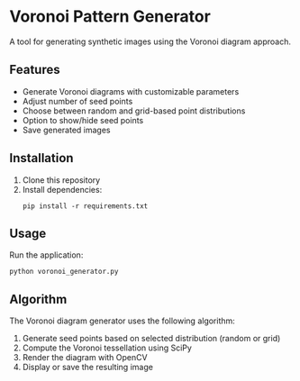# Voronoi Pattern Generator

A tool for generating synthetic images using the Voronoi diagram approach.

## Features

- Generate Voronoi diagrams with customizable parameters
- Adjust number of seed points
- Choose between random and grid-based point distributions
- Option to show/hide seed points
- Save generated images

## Installation

1. Clone this repository
2. Install dependencies:
   ```
   pip install -r requirements.txt
   ```

## Usage

Run the application:
```
python voronoi_generator.py
```

## Algorithm

The Voronoi diagram generator uses the following algorithm:

1. Generate seed points based on selected distribution (random or grid)
2. Compute the Voronoi tessellation using SciPy
3. Render the diagram with OpenCV
4. Display or save the resulting image 